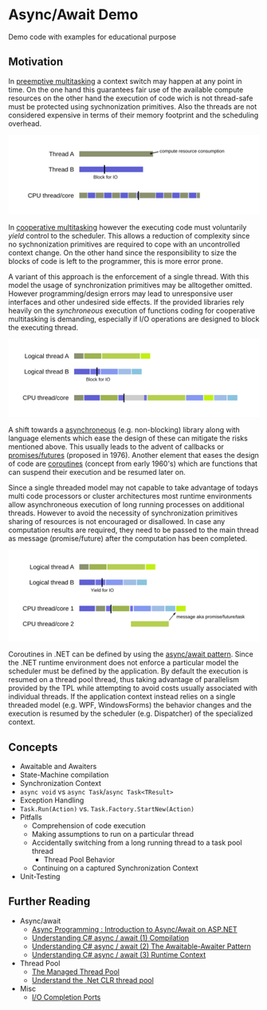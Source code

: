 # Async/Await Demo

Demo code with examples for educational purpose

## Motivation

In [preemptive multitasking](https://en.wikipedia.org/wiki/Preemption_(computing)#Preemptive_multitasking)
a context switch may happen at any point in time.
On the one hand this guarantees fair use of the available compute resources
on the other hand the execution of code wich is not thread-safe must be protected using
sychnonization primitives.
Also the threads are not considered expensive in terms of their memory footprint and
the scheduling overhead.

![preemptive](./preemptive.svg)

In [cooperative multitasking](https://en.wikipedia.org/wiki/Cooperative_multitasking)
however the executing code must voluntarily _yield_ control to the scheduler.
This allows a reduction of complexity since no sychnonization primitives
are required to cope with an uncontrolled context change.
On the other hand since the responsibility to size the blocks of code
is left to the programmer, this is more error prone.

A variant of this approach is the enforcement of a single thread.
With this model the usage of synchronization primitives may be alltogether omitted.
However programming/design errors may lead to unresponsive user interfaces
and other undesired side effects.
If the provided libraries rely heavily on the _synchroneous_ execution of functions
coding for cooperative multitasking is demanding, especially if I/O operations
are designed to block the executing thread.

![cooperative, synchroneous](./cooperative_synchroneous.svg)

A shift towards a [asynchroneous](https://en.wikipedia.org/wiki/Asynchrony_(computer_programming))
(e.g. non-blocking) library along with language elements which
ease the design of these can mitigate the risks mentioned above.
This usually leads to the advent of callbacks or [promises/futures](https://en.wikipedia.org/wiki/Futures_and_promises)
(proposed in 1976).
Another element that eases the design of code are [coroutines](https://en.wikipedia.org/wiki/Coroutine)
(concept from early 1960's)
which are functions that can suspend their execution and be resumed later on.

Since a single threaded model may not capable to take advantage of todays multi code processors
or cluster architectures most runtime environments allow asynchroneous execution of long running
processes on additional threads.
However to avoid the necessity of synchronization primitives sharing of resources is
not encouraged or disallowed.
In case any computation results are required, they need to be passed to the main thread
as message (promise/future) after the computation has been completed.

![cooperative, asynchroneous](./cooperative_asynchroneous.svg)

Coroutines in .NET can be defined by using the [async/await pattern](https://en.wikipedia.org/wiki/Async/await).
Since the .NET runtime environment does not enforce a particular model
the scheduler must be defined by the application.
By default the execution is resumed on a thread pool thread, thus taking
advantage of parallelism provided by the TPL while attempting to avoid costs
usually associated with individual threads.
If the application context instead relies on a single threaded model (e.g. WPF, WindowsForms)
the behavior changes and the execution is resumed by the scheduler (e.g. Dispatcher)
of the specialized context.

## Concepts

- Awaitable and Awaiters
- State-Machine compilation
- Synchronization Context
- `async void` vs `async Task`/`async Task<TResult>`
- Exception Handling
- `Task.Run(Action)` vs. `Task.Factory.StartNew(Action)`
- Pitfalls
  - Comprehension of code execution
  - Making assumptions to run on a particular thread
  - Accidentally switching from a long running thread to a
    task pool thread
    - Thread Pool Behavior
  - Continuing on a captured Synchronization Context
- Unit-Testing

## Further Reading

- Async/await
  - [Async Programming : Introduction to Async/Await on ASP.NET](https://msdn.microsoft.com/en-us/magazine/dn802603.aspx)
  - [Understanding C# async / await (1) Compilation](https://weblogs.asp.net/dixin/understanding-c-sharp-async-await-1-compilation)
  - [Understanding C# async / await (2) The Awaitable-Awaiter Pattern](https://weblogs.asp.net/dixin/understanding-c-sharp-async-await-2-awaitable-awaiter-pattern)
  - [Understanding C# async / await (3) Runtime Context](https://weblogs.asp.net/dixin/understanding-c-sharp-async-await-3-runtime-context)
- Thread Pool
  - [The Managed Thread Pool](https://docs.microsoft.com/en-us/dotnet/standard/threading/the-managed-thread-pool)
  - [Understand the .Net CLR thread pool](https://www.infoworld.com/article/3201030/application-development/understand-the-net-clr-thread-pool.html)
- Misc
  - [I/O Completion Ports](https://msdn.microsoft.com/en-us/library/windows/desktop/aa365198.aspx)